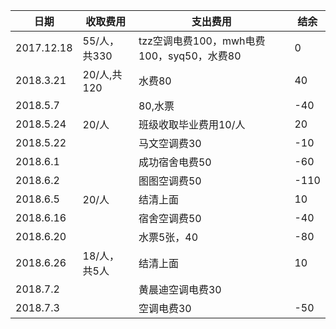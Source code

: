 ﻿|日期|收取费用|支出费用|结余|
|----|-------|-------|----|
|2017.12.18|55/人，共330|tzz空调电费100，mwh电费100，syq50，水费80|0
|2018.3.21|20/人,共120|水费80|40
|2018.5.7||80,水票|-40|
|2018.5.24|20/人|班级收取毕业费用10/人|20|
|2018.5.22||马文空调费30|-10|
|2018.6.1||成功宿舍电费50|-60|
|2018.6.2||图图空调费50|-110|
|2018.6.5|20/人|结清上面|10|
|2018.6.16||宿舍空调费50|-40|
|2018.6.20||水票5张，40|-80|
|2018.6.26|18/人，共5人|结清上面|10|
|2018.7.2||黄晨迪空调电费30||-20|
|2018.7.3||空调电费30|-50|
